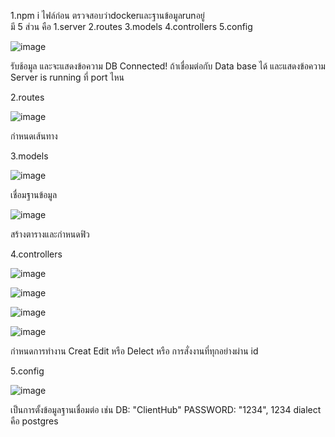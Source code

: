 1.npm i   ไฟล์ก่อน ตรวจสอบว่าdockerและฐานข้อมูลrunอยู่    
มี 5 ส่วน คือ 1.server 2.routes 3.models 4.controllers 5.config

  ![image](https://github.com/user-attachments/assets/f77384f8-21f8-444d-b2ce-a07b8629ec43)

  รับช้อมูล และจะแสดงข้อความ DB Connected! ถ้าเชื่อมต่อกับ Data base ได้ และแสดงข้อความ Server is running ที่ port ไหน  

   2.routes    
   
![image](https://github.com/user-attachments/assets/ce51579c-2295-41aa-b000-34d8b27ebbec)

 กำหนดเส้นทาง

  3.models  

  ![image](https://github.com/user-attachments/assets/bb4356eb-4b16-45fc-b29c-cdfe00748601) 

  เชื่อมฐานข้อมูล  

  ![image](https://github.com/user-attachments/assets/2ae72c36-5cd2-41a7-bf9d-af562522cc04)  

  สร้างตารางและกำหนดฟิว  

  4.controllers   

  ![image](https://github.com/user-attachments/assets/0bf63af3-8ee5-4683-b02f-982f6d33dc34)

  ![image](https://github.com/user-attachments/assets/5e6bdf82-613a-4048-adf0-2c6fe1d73aae)

  ![image](https://github.com/user-attachments/assets/1fdbbec2-add1-4877-984a-891363ce47ae)

  ![image](https://github.com/user-attachments/assets/bf70164d-197e-4a91-b82c-fe2e65dda583)  

  กำหนดการทำงาน Creat Edit หรือ Delect หรือ การสั่งงานที่ทุกอย่างผ่าน id

  
5.config

![image](https://github.com/user-attachments/assets/476babf6-434c-4fad-ba5e-59372db0b08c)

เป็นการตั้งข้อมูลฐานเชื่อมต่อ เช่น  DB: "ClientHub" PASSWORD: "1234", 1234 dialect คือ postgres








  
















